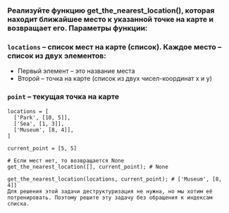 ### Реализуйте функцию get_the_nearest_location(), которая находит ближайшее место к указанной точке на карте и возвращает его. Параметры функции:

### `locations` – список мест на карте (список). Каждое место – список из двух элементов:
  - Первый элемент – это название места
  - Второй – точка на карте (список из двух чисел-координат x и y)
### `point` – текущая точка на карте

````
locations = [
  ['Park', [10, 5]],
  ['Sea', [1, 3]],
  ['Museum', [8, 4]],
]

current_point = [5, 5]

# Если мест нет, то возвращается None
get_the_nearest_location([], current_point); # None

get_the_nearest_location(locations, current_point); # ['Museum', [8, 4]]
Для решения этой задачи деструктуризация не нужна, но мы хотим её потренировать. Поэтому решите эту задачу без обращения к индексам списка.